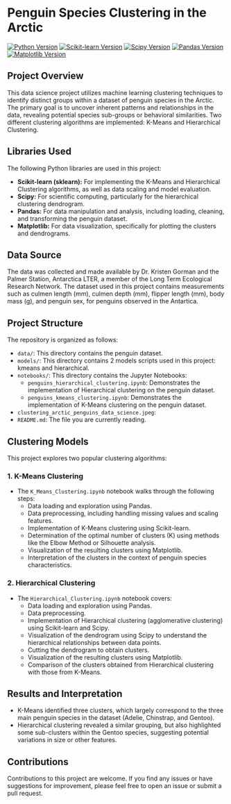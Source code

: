 # Penguin Species Clustering in the Arctic

[![Python Version](https://img.shields.io/badge/python-3.9+-blue.svg)](https://www.python.org/downloads/)
[![Scikit-learn Version](https://img.shields.io/badge/scikit_learn-1.4.0+-orange.svg)](https://scikit-learn.org/stable/)
[![Scipy Version](https://img.shields.io/badge/scipy-1.12.0+-green.svg)](https://scipy.org/)
[![Pandas Version](https://img.shields.io/badge/pandas-2.2.1+-purple.svg)](https://pandas.pydata.org/)
[![Matplotlib Version](https://img.shields.io/badge/matplotlib-3.8.2+-yellow.svg)](https://matplotlib.org/)

## Project Overview

This data science project utilizes machine learning clustering techniques to identify distinct groups within a dataset of penguin species in the Arctic.  The primary goal is to uncover inherent patterns and relationships in the data, revealing potential species sub-groups or behavioral similarities.  Two different clustering algorithms are implemented: K-Means and Hierarchical Clustering.

## Libraries Used

The following Python libraries are used in this project:

* **Scikit-learn (sklearn):** For implementing the K-Means and Hierarchical Clustering algorithms, as well as data scaling and model evaluation.
* **Scipy:** For scientific computing, particularly for the hierarchical clustering dendrogram.
* **Pandas:** For data manipulation and analysis, including loading, cleaning, and transforming the penguin dataset.
* **Matplotlib:** For data visualization, specifically for plotting the clusters and dendrograms.

## Data Source

The data was collected and made available by Dr. Kristen Gorman and the Palmer Station, Antarctica LTER, a member of the Long Term Ecological Research Network. The  dataset used in this project contains measurements such as culmen length (mm), culmen depth (mm), flipper length (mm), body mass (g), and penguin sex, for penguins observed in the Antartica. 

## Project Structure

The repository is organized as follows:

* `data/`:  This directory contains the penguin dataset.  
* `models/`:  This directory contains 2 models scripts used in this project: kmeans and hierarchical. 
* `notebooks/`: This directory contains the Jupyter Notebooks:
    * `penguins_hierarchical_clustering.ipynb`:  Demonstrates the implementation of Hierarchical clustering on the penguin dataset.
    * `penguins_kmeans_clustering.ipynb`: Demonstrates the implementation of K-Means clustering on the penguin dataset. 
*  `clustering_arctic_penguins_data_science.jpeg`: 
* `README.md`:  The file you are currently reading.

## Clustering Models

This project explores two popular clustering algorithms:

### 1. K-Means Clustering

* The `K_Means_Clustering.ipynb` notebook walks through the following steps:
    * Data loading and exploration using Pandas.
    * Data preprocessing, including handling missing values and scaling features.
    * Implementation of K-Means clustering using Scikit-learn.
    * Determination of the optimal number of clusters (K) using methods like the Elbow Method or Silhouette analysis.
    * Visualization of the resulting clusters using Matplotlib.
    * Interpretation of the clusters in the context of penguin species characteristics.

### 2. Hierarchical Clustering

* The `Hierarchical_Clustering.ipynb` notebook covers:
    * Data loading and exploration using Pandas.
    * Data preprocessing.
    * Implementation of Hierarchical clustering (agglomerative clustering) using Scikit-learn and Scipy.
    * Visualization of the dendrogram using Scipy to understand the hierarchical relationships between data points.
    * Cutting the dendrogram to obtain clusters.
    * Visualization of the resulting clusters using Matplotlib.
    * Comparison of the clusters obtained from Hierarchical clustering with those from K-Means.

## Results and Interpretation

* K-Means identified three clusters, which largely correspond to the three main penguin species in the dataset (Adelie, Chinstrap, and Gentoo).
* Hierarchical clustering revealed a similar grouping, but also highlighted some sub-clusters within the Gentoo species, suggesting potential variations in size or other features.

## Contributions

Contributions to this project are welcome.  If you find any issues or have suggestions for improvement, please feel free to open an issue or submit a pull request.
